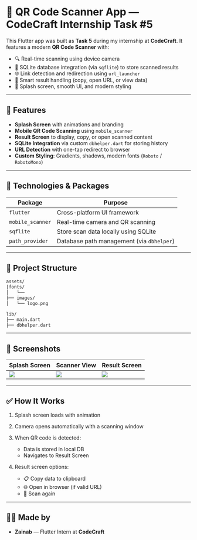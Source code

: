# 📱 QR Code Scanner App — CodeCraft Internship Task #5

This Flutter app was built as **Task 5** during my internship at **CodeCraft**. It features a modern **QR Code Scanner** with:

* 🔍 Real-time scanning using device camera
* 💾 SQLite database integration (via `sqflite`) to store scanned results
* 🌐 Link detection and redirection using `url_launcher`
* 🧠 Smart result handling (copy, open URL, or view data)
* 🎨 Splash screen, smooth UI, and modern styling

---

## 🚀 Features

* **Splash Screen** with animations and branding
* **Mobile QR Code Scanning** using `mobile_scanner`
* **Result Screen** to display, copy, or open scanned content
* **SQLite Integration** via custom `dbhelper.dart` for storing history
* **URL Detection** with one-tap redirect to browser
* **Custom Styling**: Gradients, shadows, modern fonts (`Roboto` / `RobotoMono`)

---

## 🧰 Technologies & Packages

| Package          | Purpose                                   |
| ---------------- | ----------------------------------------- |
| `flutter`        | Cross-platform UI framework               |
| `mobile_scanner` | Real-time camera and QR scanning          |
| `sqflite`        | Store scan data locally using SQLite      |
| `path_provider`  | Database path management (via `dbhelper`) |

---

## 📂 Project Structure

```txt
assets/
|fonts/
│   └── 
├── images/
│   └── logo.png

lib/
├── main.dart
├── dbhelper.dart
```

---

## 📸 Screenshots 

| Splash Screen                      | Scanner View                        | Result Screen                      |
| ---------------------------------- | ----------------------------------- | ---------------------------------- |
| ![](assets/screenshots/s1.jpg) | ![](assets/screenshots/s2.jpg) | ![](assets/screenshots/s3.jpg) |

---

## ✅ How It Works

1. Splash screen loads with animation
2. Camera opens automatically with a scanning window
3. When QR code is detected:

   * Data is stored in local DB
   * Navigates to Result Screen
4. Result screen options:

   * 📋 Copy data to clipboard
   * 🌐 Open in browser (if valid URL)
   * 🔁 Scan again

---

## 🧑‍💻 Made by

* **Zainab** — Flutter Intern at **CodeCraft**

